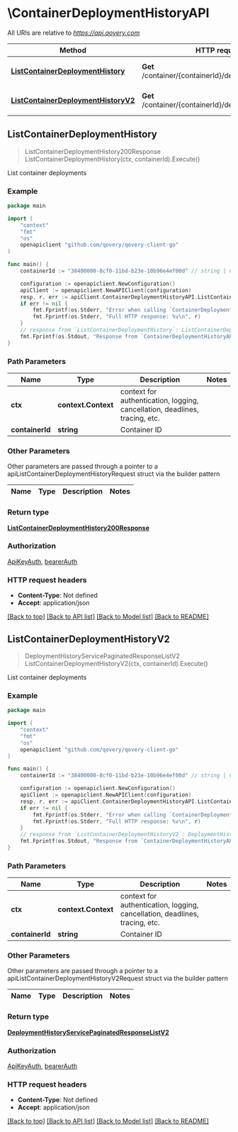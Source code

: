 # \ContainerDeploymentHistoryAPI

All URIs are relative to *https://api.qovery.com*

Method | HTTP request | Description
------------- | ------------- | -------------
[**ListContainerDeploymentHistory**](ContainerDeploymentHistoryAPI.md#ListContainerDeploymentHistory) | **Get** /container/{containerId}/deploymentHistory | List container deployments
[**ListContainerDeploymentHistoryV2**](ContainerDeploymentHistoryAPI.md#ListContainerDeploymentHistoryV2) | **Get** /container/{containerId}/deploymentHistoryV2 | List container deployments



## ListContainerDeploymentHistory

> ListContainerDeploymentHistory200Response ListContainerDeploymentHistory(ctx, containerId).Execute()

List container deployments



### Example

```go
package main

import (
	"context"
	"fmt"
	"os"
	openapiclient "github.com/qovery/qovery-client-go"
)

func main() {
	containerId := "38400000-8cf0-11bd-b23e-10b96e4ef00d" // string | Container ID

	configuration := openapiclient.NewConfiguration()
	apiClient := openapiclient.NewAPIClient(configuration)
	resp, r, err := apiClient.ContainerDeploymentHistoryAPI.ListContainerDeploymentHistory(context.Background(), containerId).Execute()
	if err != nil {
		fmt.Fprintf(os.Stderr, "Error when calling `ContainerDeploymentHistoryAPI.ListContainerDeploymentHistory``: %v\n", err)
		fmt.Fprintf(os.Stderr, "Full HTTP response: %v\n", r)
	}
	// response from `ListContainerDeploymentHistory`: ListContainerDeploymentHistory200Response
	fmt.Fprintf(os.Stdout, "Response from `ContainerDeploymentHistoryAPI.ListContainerDeploymentHistory`: %v\n", resp)
}
```

### Path Parameters


Name | Type | Description  | Notes
------------- | ------------- | ------------- | -------------
**ctx** | **context.Context** | context for authentication, logging, cancellation, deadlines, tracing, etc.
**containerId** | **string** | Container ID | 

### Other Parameters

Other parameters are passed through a pointer to a apiListContainerDeploymentHistoryRequest struct via the builder pattern


Name | Type | Description  | Notes
------------- | ------------- | ------------- | -------------


### Return type

[**ListContainerDeploymentHistory200Response**](ListContainerDeploymentHistory200Response.md)

### Authorization

[ApiKeyAuth](../README.md#ApiKeyAuth), [bearerAuth](../README.md#bearerAuth)

### HTTP request headers

- **Content-Type**: Not defined
- **Accept**: application/json

[[Back to top]](#) [[Back to API list]](../README.md#documentation-for-api-endpoints)
[[Back to Model list]](../README.md#documentation-for-models)
[[Back to README]](../README.md)


## ListContainerDeploymentHistoryV2

> DeploymentHistoryServicePaginatedResponseListV2 ListContainerDeploymentHistoryV2(ctx, containerId).Execute()

List container deployments



### Example

```go
package main

import (
	"context"
	"fmt"
	"os"
	openapiclient "github.com/qovery/qovery-client-go"
)

func main() {
	containerId := "38400000-8cf0-11bd-b23e-10b96e4ef00d" // string | Container ID

	configuration := openapiclient.NewConfiguration()
	apiClient := openapiclient.NewAPIClient(configuration)
	resp, r, err := apiClient.ContainerDeploymentHistoryAPI.ListContainerDeploymentHistoryV2(context.Background(), containerId).Execute()
	if err != nil {
		fmt.Fprintf(os.Stderr, "Error when calling `ContainerDeploymentHistoryAPI.ListContainerDeploymentHistoryV2``: %v\n", err)
		fmt.Fprintf(os.Stderr, "Full HTTP response: %v\n", r)
	}
	// response from `ListContainerDeploymentHistoryV2`: DeploymentHistoryServicePaginatedResponseListV2
	fmt.Fprintf(os.Stdout, "Response from `ContainerDeploymentHistoryAPI.ListContainerDeploymentHistoryV2`: %v\n", resp)
}
```

### Path Parameters


Name | Type | Description  | Notes
------------- | ------------- | ------------- | -------------
**ctx** | **context.Context** | context for authentication, logging, cancellation, deadlines, tracing, etc.
**containerId** | **string** | Container ID | 

### Other Parameters

Other parameters are passed through a pointer to a apiListContainerDeploymentHistoryV2Request struct via the builder pattern


Name | Type | Description  | Notes
------------- | ------------- | ------------- | -------------


### Return type

[**DeploymentHistoryServicePaginatedResponseListV2**](DeploymentHistoryServicePaginatedResponseListV2.md)

### Authorization

[ApiKeyAuth](../README.md#ApiKeyAuth), [bearerAuth](../README.md#bearerAuth)

### HTTP request headers

- **Content-Type**: Not defined
- **Accept**: application/json

[[Back to top]](#) [[Back to API list]](../README.md#documentation-for-api-endpoints)
[[Back to Model list]](../README.md#documentation-for-models)
[[Back to README]](../README.md)

